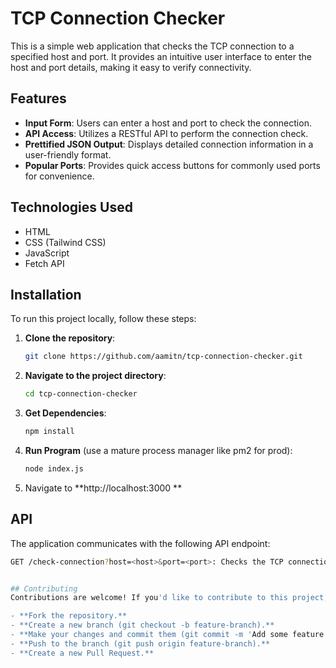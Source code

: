 # TCP Connection Checker

This is a simple web application that checks the TCP connection to a specified host and port. It provides an intuitive user interface to enter the host and port details, making it easy to verify connectivity.

## Features

- **Input Form**: Users can enter a host and port to check the connection.
- **API Access**: Utilizes a RESTful API to perform the connection check.
- **Prettified JSON Output**: Displays detailed connection information in a user-friendly format.
- **Popular Ports**: Provides quick access buttons for commonly used ports for convenience.

## Technologies Used

- HTML
- CSS (Tailwind CSS)
- JavaScript
- Fetch API

## Installation

To run this project locally, follow these steps:

1. **Clone the repository**:
   ```bash
   git clone https://github.com/aamitn/tcp-connection-checker.git
   ```
   
2. **Navigate to the project directory**:
   ```bash
   cd tcp-connection-checker
   ```
3. **Get Dependencies**:
   ```bash
   npm install 
   ```
   
3. **Run Program** (use a mature process manager like pm2 for prod):
   ```bash
   node index.js 
   ```
   
   
4. Navigate to **http://localhost:3000 ** 



## API
The application communicates with the following API endpoint:
 ```bash
GET /check-connection?host=<host>&port=<port>: Checks the TCP connection to the specified host and port. ```


## Contributing
Contributions are welcome! If you'd like to contribute to this project, please follow these steps:

- **Fork the repository.**
- **Create a new branch (git checkout -b feature-branch).**
- **Make your changes and commit them (git commit -m 'Add some feature').**
- **Push to the branch (git push origin feature-branch).**
- **Create a new Pull Request.**